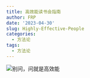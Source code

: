 ```yaml
---
title: 高效能读书会指南
author: FRP
date: '2023-04-30'
slug: Highly-Effective-People
categories:
  - 方法论
tags: 
  - 方法论
---
```


![别问，问就是高效能](https://s1.vika.cn/space/2023/04/30/3e47658f63314e86be35087592f6972c)